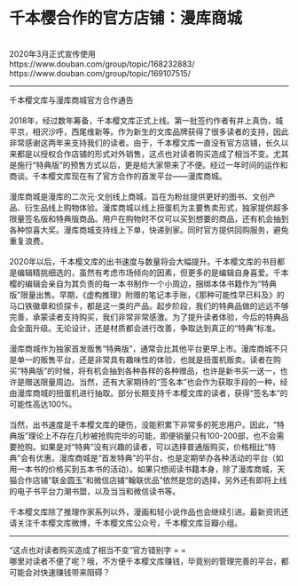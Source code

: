 千本樱合作的官方店铺：漫库商城
===

<br>  
2020年3月正式宣传使用<br>  
https://www.douban.com/group/topic/168232883/<br>  
https://www.douban.com/group/topic/169107515/<br>  

---

千本樱文库与漫库商城官方合作通告<br>  
2018年，经过数年筹备，千本樱文库正式上线。第一批签约作者有井上真伪，城平京，相沢沙呼，西尾维新等。作为新生的文库品牌获得了很多读者的支持，因此非常感谢这两年来支持我们的读者。由于，千本樱文库一直没有官方店铺，长久以来都是以授权合作店铺的形式对外销售，这点也对读者购买造成了相当不变。尤其是施行“特典版”的预售方式以后，更是给大家带来了不便。经过一年时间的运作和商谈。千本樱文库现在有了官方合作的首发平台——漫库商城。
<br>  
漫库商城是漫库的二次元·文创线上商城，旨在为粉丝提供更好的图书、文创产品、衍生品线上购物体验。漫库商城以线上扭蛋机为主要售卖形式，独家提供超多限量签名版和特典版商品。用户在购物时不仅可以买到想要的商品，还有机会抽到各种惊喜大奖。漫库商城支持线上下单，快递到家。同时官方提供回购服务，避免重复浪费。
<br>  
2020年以后，千本樱文库的出书速度与数量将会大幅提升。千本樱文库的书目都是编辑精挑细选的，虽然有考虑市场倾向的因素，但更多的是编辑自身喜爱。千本樱的编辑会亲自为其负责的每一本书制作一个小周边，捆绑本体书籍作为“特典版”限量出售。早期，《虚构推理》附赠的笔记本手账，《那种可能性早已料及》的马口铁徽章和侦探卡，都是这一类的产品。起步阶段，我们的特典品做的远远不够完善，承蒙读者支持购买，我们非常非常感激。为了提升读者体验，今后的特典品会全面升级。无论设计，还是材质都会进行改善，争取达到真正的“特典”标准。
<br>  
漫库商城作为独家首发贩售“特典版”，通常会比其他平台更早上市。漫库商城不只是单一的贩售平台，还是非常具有趣味性的体验，也就是扭蛋机贩卖。读者在购买“特典版”的时候，将有机会抽到各种各样的各种赠品，也许是新书买一送一，也许是赠送限量周边。当然，还有大家期待的“签名本”也会作为获取手段的一种，经由漫库商城的扭蛋机进行抽取。部分长期支持千本樱文库的读者，获得“签名本”的可能性高达100%。
<br>  
当然，出书速度是千本樱文库的硬伤，没能积累下非常多的死忠用户。因此，“特典版”理论上不存在几秒被抢购完毕的可能，即便销量只有100-200部，也不会需要抢购。如果是对“特典”没有兴趣的读者，可以选择普通版购买，价格相比“特典”会有优惠。漫库商城是“首发特典”的平台，也是定期举办各种活动的平台（如用一本书的价格买到五本书的活动）。如果只想阅读书籍本身，除了漫库商城，天猫合作店铺“联金圆玉”和微信店铺“翰联优品”依然是您的选择，另外还有即将上线的电子书平台力潮书盟，以及当当和微信读书等。
<br>  
千本樱文库除了推理作家系列以外，漫画和轻小说作品也会继续引进。最新资讯还请关注千本樱文库微博，千本樱文库公众号，千本樱文库豆瓣小组。<br>

---

“这点也对读者购买造成了相当不变”官方错别字 = =<br>
哪里对读者不便了呢？哦，不方便千本樱文库赚钱，毕竟别的管理完善的平台，都可能会对快速赚钱带来阻碍？
